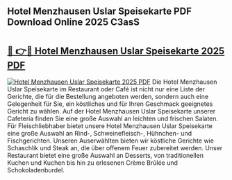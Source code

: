 ## Hotel Menzhausen Uslar Speisekarte PDF Download Online 2025 C3asS

# <h2><a href="http://gcahg1.nevu.top/?p=Hotel+Menzhausen+Uslar+Speisekarte">🔗 👉🔴 Hotel Menzhausen Uslar Speisekarte 2025 PDF</a></h2>

[![Hotel Menzhausen Uslar Speisekarte 2025 PDF](https://i.imgur.com/dBaPXMq.png)](http://gcahg1.nevu.top/?p=Hotel+Menzhausen+Uslar+Speisekarte)
Die Hotel Menzhausen Uslar Speisekarte im Restaurant oder Café ist nicht nur eine Liste der Gerichte, die für die Bestellung angeboten werden, sondern auch eine Gelegenheit für Sie, ein köstliches und für Ihren Geschmack geeignetes Gericht zu wählen. Auf der Hotel Menzhausen Uslar Speisekarte unserer Cafeteria finden Sie eine große Auswahl an leichten und frischen Salaten. Für Fleischliebhaber bietet unsere Hotel Menzhausen Uslar Speisekarte eine große Auswahl an Rind-, Schweinefleisch-, Hühnchen- und Fischgerichten. Unseren Auserwählten bieten wir köstliche Gerichte wie Schaschlik und Steak an, die über offenem Feuer zubereitet werden. Unser Restaurant bietet eine große Auswahl an Desserts, von traditionellen Kuchen und Kuchen bis hin zu erlesenen Crème Brûlée und Schokoladenburdel.
